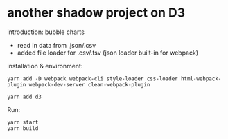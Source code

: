 # another shadow project on D3

introduction: bubble charts

- read in data from .json/.csv
- added file loader for .csv/.tsv (json loader built-in for webpack)

installation & environment:

```shell
yarn add -D webpack webpack-cli style-loader css-loader html-webpack-plugin webpack-dev-server clean-webpack-plugin
```

```shell
yarn add d3
```

Run:

```shell
yarn start
yarn build
```